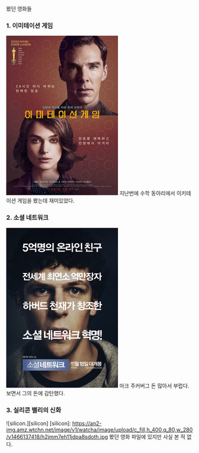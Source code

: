 봤던 영화들

### 1. 이미테이션 게임
![allen](/assets/images/allen.png)
지난번에 수학 동아리에서 이키테이션 게임을 봤는데 재미있었다.

### 2. 소셜 네트워크 
![mark](/assets/images/mark.png)
마크 주커버그 돈 많아서 부럽다. 보면서 그의 돈에 감탄했다. 

### 3. 실리콘 밸리의 신화
![silicon.][silicon]
[silicon]: https://an2-img.amz.wtchn.net/image/v1/watcha/image/upload/c_fill,h_400,q_80,w_280/v1466137418/h2jmm7eh11jdpa8sdoth.jpg
봤던 영화 파일에 있지만 사실 본 적 없다. 
